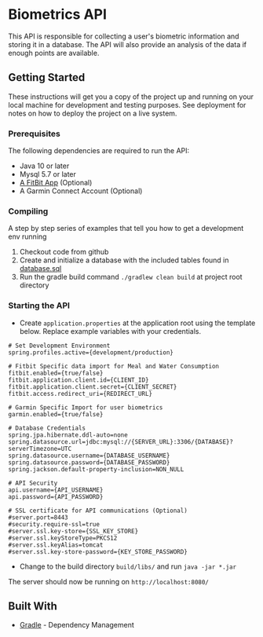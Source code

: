 # Biometrics API

This API is responsible for collecting a user's biometric information and storing it in a database. The API will
also provide an analysis of the data if enough points are available. 

## Getting Started

These instructions will get you a copy of the project up and running on your local machine for development and testing purposes. See deployment for notes on how to deploy the project on a live system.

### Prerequisites

The following dependencies are required to run the API:
* Java 10 or later
* Mysql 5.7 or later
* [A FitBit App](https://dev.fitbit.com/getting-started/) (Optional) 
* A Garmin Connect Account (Optional)

### Compiling

A step by step series of examples that tell you how to get a development env running

1. Checkout code from github
2. Create and initialize a database with the included tables found in [database.sql](database.sql)
3. Run the gradle build command `./gradlew clean build` at project root directory

### Starting the API

- Create `application.properties` at the application root using the template below. Replace example variables with your credentials.

```
# Set Development Environment
spring.profiles.active={development/production}

# Fitbit Specific data import for Meal and Water Consumption
fitbit.enabled={true/false}
fitbit.application.client.id={CLIENT_ID}
fitbit.application.client.secret={CLIENT_SECRET}
fitbit.access.redirect_uri={REDIRECT_URL}

# Garmin Specific Import for user biometrics
garmin.enabled={true/false}

# Database Credentials
spring.jpa.hibernate.ddl-auto=none
spring.datasource.url=jdbc:mysql://{SERVER_URL}:3306/{DATABASE}?serverTimezone=UTC
spring.datasource.username={DATABASE_USERNAME}
spring.datasource.password={DATABASE_PASSWORD}
spring.jackson.default-property-inclusion=NON_NULL

# API Security
api.username={API_USERNAME}
api.password={API_PASSWORD}

# SSL certificate for API communications (Optional)
#server.port=8443
#security.require-ssl=true
#server.ssl.key-store={SSL_KEY_STORE}
#server.ssl.keyStoreType=PKCS12
#server.ssl.keyAlias=tomcat
#server.ssl.key-store-password={KEY_STORE_PASSWORD}
```

- Change to the build directory `build/libs/` and run `java -jar *.jar`

The server should now be running on `http://localhost:8080/`

## Built With

* [Gradle](https://gradle.org/) - Dependency Management